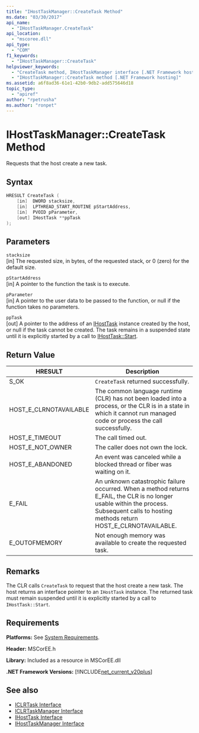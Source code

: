 ```yaml
---
title: "IHostTaskManager::CreateTask Method"
ms.date: "03/30/2017"
api_name: 
  - "IHostTaskManager.CreateTask"
api_location: 
  - "mscoree.dll"
api_type: 
  - "COM"
f1_keywords: 
  - "IHostTaskManager::CreateTask"
helpviewer_keywords: 
  - "CreateTask method, IHostTaskManager interface [.NET Framework hosting]"
  - "IHostTaskManager::CreateTask method [.NET Framework hosting]"
ms.assetid: a6f8ad36-61e1-42b0-9db2-add575646d18
topic_type: 
  - "apiref"
author: "rpetrusha"
ms.author: "ronpet"
---
```

# IHostTaskManager::CreateTask Method
Requests that the host create a new task.  
  
## Syntax  
  
```cpp  
HRESULT CreateTask (  
    [in]  DWORD stacksize,   
    [in]  LPTHREAD_START_ROUTINE pStartAddress,  
    [in]  PVOID pParameter,  
    [out] IHostTask **ppTask  
);  
```  
  
## Parameters  
 `stacksize`  
 [in] The requested size, in bytes, of the requested stack, or 0 (zero) for the default size.  
  
 `pStartAddress`  
 [in] A pointer to the function the task is to execute.  
  
 `pParameter`  
 [in] A pointer to the user data to be passed to the function, or null if the function takes no parameters.  
  
 `ppTask`  
 [out] A pointer to the address of an [IHostTask](../../../../docs/framework/unmanaged-api/hosting/ihosttask-interface.md) instance created by the host, or null if the task cannot be created. The task remains in a suspended state until it is explicitly started by a call to [IHostTask::Start](../../../../docs/framework/unmanaged-api/hosting/ihosttask-start-method.md).  
  
## Return Value  
  
|HRESULT|Description|  
|-------------|-----------------|  
|S_OK|`CreateTask` returned successfully.|  
|HOST_E_CLRNOTAVAILABLE|The common language runtime (CLR) has not been loaded into a process, or the CLR is in a state in which it cannot run managed code or process the call successfully.|  
|HOST_E_TIMEOUT|The call timed out.|  
|HOST_E_NOT_OWNER|The caller does not own the lock.|  
|HOST_E_ABANDONED|An event was canceled while a blocked thread or fiber was waiting on it.|  
|E_FAIL|An unknown catastrophic failure occurred. When a method returns E_FAIL, the CLR is no longer usable within the process. Subsequent calls to hosting methods return HOST_E_CLRNOTAVAILABLE.|  
|E_OUTOFMEMORY|Not enough memory was available to create the requested task.|  
  
## Remarks  
 The CLR calls `CreateTask` to request that the host create a new task. The host returns an interface pointer to an `IHostTask` instance. The returned task must remain suspended until it is explicitly started by a call to `IHostTask::Start`.  
  
## Requirements  
 **Platforms:** See [System Requirements](../../../../docs/framework/get-started/system-requirements.md).  
  
 **Header:** MSCorEE.h  
  
 **Library:** Included as a resource in MSCorEE.dll  
  
 **.NET Framework Versions:** [!INCLUDE[net_current_v20plus](../../../../includes/net-current-v20plus-md.md)]  
  
## See also

- [ICLRTask Interface](../../../../docs/framework/unmanaged-api/hosting/iclrtask-interface.md)
- [ICLRTaskManager Interface](../../../../docs/framework/unmanaged-api/hosting/iclrtaskmanager-interface.md)
- [IHostTask Interface](../../../../docs/framework/unmanaged-api/hosting/ihosttask-interface.md)
- [IHostTaskManager Interface](../../../../docs/framework/unmanaged-api/hosting/ihosttaskmanager-interface.md)

